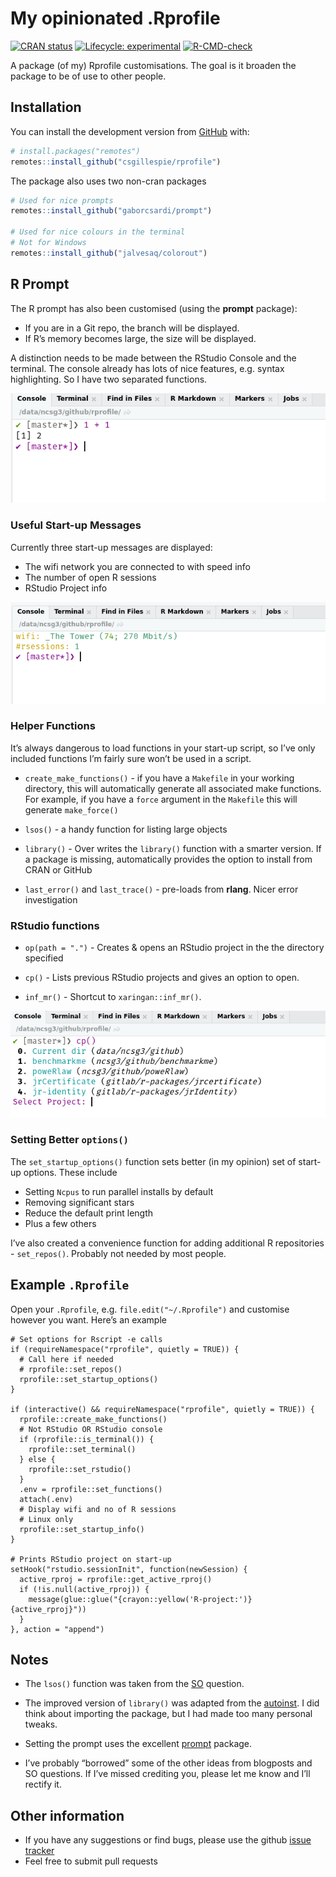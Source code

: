 
<!-- README.md is generated from README.Rmd. Please edit that file -->

# My opinionated .Rprofile

<!-- badges: start -->

[![CRAN
status](https://www.r-pkg.org/badges/version/rprofile)](https://CRAN.R-project.org/package=rprofile)
[![Lifecycle:
experimental](https://img.shields.io/badge/lifecycle-experimental-orange.svg)](https://www.tidyverse.org/lifecycle/#experimental)
[![R-CMD-check](https://github.com/csgillespie/rprofile/workflows/R-CMD-check/badge.svg)](https://github.com/csgillespie/rprofile/actions)
<!-- badges: end -->

A package (of my) Rprofile customisations. The goal is it broaden the
package to be of use to other people.

## Installation

You can install the development version from
[GitHub](https://github.com/) with:

``` r
# install.packages("remotes")
remotes::install_github("csgillespie/rprofile")
```

The package also uses two non-cran packages

``` r
# Used for nice prompts
remotes::install_github("gaborcsardi/prompt")

# Used for nice colours in the terminal
# Not for Windows
remotes::install_github("jalvesaq/colorout")
```

## R Prompt

The R prompt has also been customised (using the **prompt** package):

-   If you are in a Git repo, the branch will be displayed.
-   If R’s memory becomes large, the size will be displayed.

A distinction needs to be made between the RStudio Console and the
terminal. The console already has lots of nice features, e.g. syntax
highlighting. So I have two separated functions.

![](man/figures/prompt.png)

### Useful Start-up Messages

Currently three start-up messages are displayed:

-   The wifi network you are connected to with speed info
-   The number of open R sessions
-   RStudio Project info

![](man/figures/startup-message.png)

### Helper Functions

It’s always dangerous to load functions in your start-up script, so I’ve
only included functions I’m fairly sure won’t be used in a script.

-   `create_make_functions()` - if you have a `Makefile` in your working
    directory, this will automatically generate all associated make
    functions. For example, if you have a `force` argument in the
    `Makefile` this will generate `make_force()`

-   `lsos()` - a handy function for listing large objects

-   `library()` - Over writes the `library()` function with a smarter
    version. If a package is missing, automatically provides the option
    to install from CRAN or GitHub

-   `last_error()` and `last_trace()` - pre-loads from **rlang**. Nicer
    error investigation

### RStudio functions

-   `op(path = ".")` - Creates & opens an RStudio project in the the
    directory specified

-   `cp()` - Lists previous RStudio projects and gives an option to
    open.

-   `inf_mr()` - Shortcut to `xaringan::inf_mr()`.

![](man/figures/cp.png)

### Setting Better `options()`

The `set_startup_options()` function sets better (in my opinion) set of
start-up options. These include

-   Setting `Ncpus` to run parallel installs by default
-   Removing significant stars
-   Reduce the default print length
-   Plus a few others

I’ve also created a convenience function for adding additional R
repositories - `set_repos()`. Probably not needed by most people.

## Example `.Rprofile`

Open your `.Rprofile`, e.g. `file.edit("~/.Rprofile")` and customise
however you want. Here’s an example


    # Set options for Rscript -e calls
    if (requireNamespace("rprofile", quietly = TRUE)) {
      # Call here if needed
      # rprofile::set_repos()
      rprofile::set_startup_options()
    }

    if (interactive() && requireNamespace("rprofile", quietly = TRUE)) {
      rprofile::create_make_functions()
      # Not RStudio OR RStudio console
      if (rprofile::is_terminal()) {
        rprofile::set_terminal()
      } else {
        rprofile::set_rstudio()
      }
      .env = rprofile::set_functions()
      attach(.env)
      # Display wifi and no of R sessions
      # Linux only
      rprofile::set_startup_info()
    }

    # Prints RStudio project on start-up
    setHook("rstudio.sessionInit", function(newSession) {
      active_rproj = rprofile::get_active_rproj()
      if (!is.null(active_rproj)) {
        message(glue::glue("{crayon::yellow('R-project:')} {active_rproj}"))
      }
    }, action = "append")

## Notes

-   The `lsos()` function was taken from the
    [SO](https://stackoverflow.com/q/1358003/203420) question.

-   The improved version of `library()` was adapted from the
    [autoinst](https://github.com/jimhester/autoinst/). I did think
    about importing the package, but I had made too many personal
    tweaks.

-   Setting the prompt uses the excellent
    [prompt](https://github.com/gaborcsardi/prompt) package.

-   I’ve probably “borrowed” some of the other ideas from blogposts and
    SO questions. If I’ve missed crediting you, please let me know and
    I’ll rectify it.

## Other information

-   If you have any suggestions or find bugs, please use the github
    [issue tracker](https://github.com/csgillespie/rprofile/issues)
-   Feel free to submit pull requests
